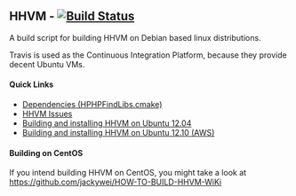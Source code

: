 HHVM - [![Build Status](https://travis-ci.org/jakoch/php-hhvm.png?branch=master)](https://travis-ci.org/jakoch/php-hhvm)
----

A build script for building HHVM on Debian based linux distributions.

Travis is used as the Continuous Integration Platform, because they provide decent Ubuntu VMs.

#### Quick Links

- [Dependencies (HPHPFindLibs.cmake)](https://github.com/facebook/hiphop-php/blob/master/CMake/HPHPFindLibs.cmake)
- [HHVM Issues](https://github.com/facebook/hiphop-php/issues)
- [Building and installing HHVM on Ubuntu 12.04](https://github.com/facebook/hiphop-php/wiki/Building-and-installing-HHVM-on-Ubuntu-12.04)
- [Building and installing HHVM on Ubuntu 12.10 (AWS)](https://github.com/facebook/hiphop-php/wiki/Building-and-installing-HHVM-on-Ubuntu-12.10-%28tested-on-AWS%29)

#### Building on CentOS

If you intend building HHVM on CentOS, you might take a look at https://github.com/jackywei/HOW-TO-BUILD-HHVM-WiKi
